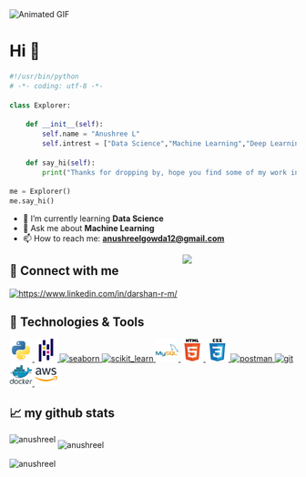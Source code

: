 <img src="https://media.giphy.com/media/v1.Y2lkPTc5MGI3NjExMWV3b2t6Nml2NjV1cThyb2ltemxuOTYyZ2l3cTN3M3NjYWExYWpkbSZlcD12MV9pbnRlcm5hbF9naWZfYnlfaWQmY3Q9Zw/jMbfmwkrcm82PRlYa9/giphy.gif" alt="Animated GIF" width=100% height=230px>

<h1>Hi 👋</h1>

<!--
**Anushreel/Anushreel** is a ✨ _special_ ✨ repository because its `README.md` (this file) appears on your GitHub profile.
-->
<!-- self start-->

```python
#!/usr/bin/python
# -*- coding: utf-8 -*-

class Explorer:

    def __init__(self):
        self.name = "Anushree L"
        self.intrest = ["Data Science","Machine Learning","Deep Learning"]

    def say_hi(self):
        print("Thanks for dropping by, hope you find some of my work interesting.")

me = Explorer()
me.say_hi()
```

- 🌱 I’m currently learning **Data Science**
- 💬 Ask me about **Machine Learning**
- 📫 How to reach me: **anushreelgowda12@gmail.com**
  
<!-- self end-->
<img align='right' src='https://user-images.githubusercontent.com/5713670/87202985-820dcb80-c2b6-11ea-9f56-7ec461c497c3.gif' width='200' />
<!-- Connect with me-->

## 🫡 Connect with me
<p align="left">
<a href="https://www.linkedin.com/in/anushree-l-46313023a/" target="blank"><img align="center" src="https://raw.githubusercontent.com/rahuldkjain/github-profile-readme-generator/master/src/images/icons/Social/linked-in-alt.svg" alt="https://www.linkedin.com/in/darshan-r-m/" height="30" width="40" /></a>
</p>
<!-- Connect with me end-->
<!-- tools start-->

## 🔧 Technologies & Tools

<p align="left"> 
  <a href="https://www.python.org" target="_blank" rel="noreferrer"> <img src="https://raw.githubusercontent.com/devicons/devicon/master/icons/python/python-original.svg" alt="python" width="40" height="40"/> </a>
  <a href="https://pandas.pydata.org/" target="_blank" rel="noreferrer"> <img src="https://raw.githubusercontent.com/devicons/devicon/2ae2a900d2f041da66e950e4d48052658d850630/icons/pandas/pandas-original.svg" alt="pandas" width="40" height="40"/> </a> 
  <a href="https://seaborn.pydata.org/" target="_blank" rel="noreferrer"> <img src="https://seaborn.pydata.org/_images/logo-mark-lightbg.svg" alt="seaborn" width="40" height="40"/> </a>
  <a href="https://scikit-learn.org/" target="_blank" rel="noreferrer"> <img src="https://upload.wikimedia.org/wikipedia/commons/0/05/Scikit_learn_logo_small.svg" alt="scikit_learn" width="40" height="40"/> </a>
<!--   <a href="https://opencv.org/" target="_blank" rel="noreferrer"> <img src="https://www.vectorlogo.zone/logos/opencv/opencv-icon.svg" alt="opencv" width="40" height="40"/> </a> -->
  <a href="https://www.mysql.com/" target="_blank" rel="noreferrer"> <img src="https://raw.githubusercontent.com/devicons/devicon/master/icons/mysql/mysql-original-wordmark.svg" alt="mysql" width="40" height="40"/> </a>
<!--   <a href="https://www.mongodb.com/" target="_blank" rel="noreferrer"> <img src="https://raw.githubusercontent.com/devicons/devicon/master/icons/mongodb/mongodb-original-wordmark.svg" alt="mongodb" width="40" height="40"/> </a> -->
  <a href="https://www.w3.org/html/" target="_blank" rel="noreferrer"> <img src="https://raw.githubusercontent.com/devicons/devicon/master/icons/html5/html5-original-wordmark.svg" alt="html5" width="40" height="40"/> </a>
  <a href="https://www.w3schools.com/css/" target="_blank" rel="noreferrer"> <img src="https://raw.githubusercontent.com/devicons/devicon/master/icons/css3/css3-original-wordmark.svg" alt="css3" width="40" height="40"/> </a> 
<!--   <a href="https://flask.palletsprojects.com/" target="_blank" rel="noreferrer"> <img src="https://www.vectorlogo.zone/logos/pocoo_flask/pocoo_flask-icon.svg" alt="flask" width="40" height="40"/> </a>  -->
  <a href="https://postman.com" target="_blank" rel="noreferrer"> <img src="https://www.vectorlogo.zone/logos/getpostman/getpostman-icon.svg" alt="postman" width="40" height="40"/> </a>  
  <a href="https://git-scm.com/" target="_blank" rel="noreferrer"> <img src="https://www.vectorlogo.zone/logos/git-scm/git-scm-icon.svg" alt="git" width="40" height="40"/> </a>
  <a href="https://www.docker.com/" target="_blank" rel="noreferrer"> <img src="https://raw.githubusercontent.com/devicons/devicon/master/icons/docker/docker-original-wordmark.svg" alt="docker" width="40" height="40"/> </a>  
<a href="https://aws.amazon.com" target="_blank" rel="noreferrer"> <img src="https://raw.githubusercontent.com/devicons/devicon/master/icons/amazonwebservices/amazonwebservices-original-wordmark.svg" alt="aws" width="40" height="40"/> </a></p>

<!-- tools end-->
<!-- github stats start-->

## 📈 my github stats

<p><img align="left" src="https://github-readme-stats.vercel.app/api/top-langs?username=anushreel&show_icons=true&locale=en&layout=compact" alt="anushreel" /></p>

<p>&nbsp;<img align="center" src="https://github-readme-stats.vercel.app/api?username=anushreel&show_icons=true&locale=en" alt="anushreel" style="margin-top:10px;"/></p>


<p><img align="center" src="https://github-readme-streak-stats.herokuapp.com/?user=anushreel&" alt="anushreel" /></p>

<!-- github stats start-->


<!-- ## 👨‍💻 This week, I spent my time on: -->
